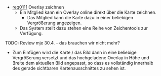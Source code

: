 * [req0111](https://github.com/PolitAktiv/politaktiv-requirements/tree/master/de/requirements/req0111.md) Overlay zeichnen
  * Ein Mitglied kann ein Overlay online direkt über die Karte zeichnen.
    * Das Mitglied kann die Karte dazu in einer beliebigen Vergrößerung angezeigen.
  * Das System stellt dazu stehen eine Reihe von Zeichentools zur Verfügung.


TODO: Review mje 30.4. - das brauchen wir nicht mehr?
* Zum Einfügen wird die Karte / das Bild dann in eine beliebige Vergrößerung versetzt und das hochgeladene Overlay in Höhe und Breite dem aktuellen Bild angepasst, so dass es vollständig innerhalb des gerade sichtbaren Kartenausschnittes zu sehen ist.


